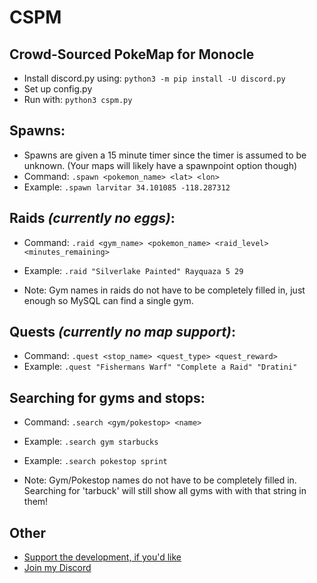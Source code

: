 # CSPM

## Crowd-Sourced PokeMap for Monocle

- Install discord.py using: `python3 -m pip install -U discord.py`
- Set up config.py
- Run with: `python3 cspm.py`

    
## Spawns:
- Spawns are given a 15 minute timer since the timer is assumed to be unknown. (Your maps will likely have a spawnpoint option though)
- Command: ```.spawn <pokemon_name> <lat> <lon>```
- Example: ```.spawn larvitar 34.101085 -118.287312```

## Raids *(currently no eggs)*:
- Command: ```.raid <gym_name> <pokemon_name> <raid_level> <minutes_remaining>```
- Example: ```.raid "Silverlake Painted" Rayquaza 5 29```

- Note: Gym names in raids do not have to be completely filled in, just enough so MySQL can find a single gym.

## Quests *(currently no map support)*:
- Command: ```.quest <stop_name> <quest_type> <quest_reward>```
- Example: ```.quest "Fishermans Warf" "Complete a Raid" "Dratini"```

## Searching for gyms and stops:
- Command: ```.search <gym/pokestop> <name>```
- Example: ```.search gym starbucks```
- Example: ```.search pokestop sprint```

- Note: Gym/Pokestop names do not have to be completely filled in. Searching for 'tarbuck' will still show all gyms with with that string in them!

## Other
- [Support the development, if you'd like](http://paypal.me/rkhous)
- [Join my Discord](https://discord.gg/FDbSR9K)
